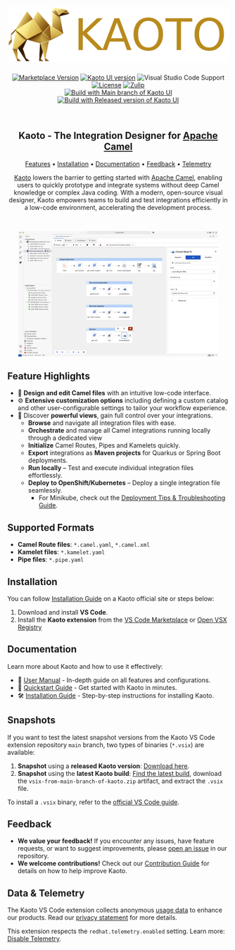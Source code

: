 <h1 align="center">
  <img src="./images/logo-kaoto.png" alt="Kaoto">
</h1>

<p align="center">
  <a href="https://marketplace.visualstudio.com/items?itemName=redhat.vscode-kaoto"><img src="https://img.shields.io/visual-studio-marketplace/v/redhat.vscode-kaoto?style=for-the-badge&color=yellow" alt="Marketplace Version"/></a>
  <a href="https://github.com/KaotoIO/kaoto/releases"><img alt="Kaoto UI version" src="https://img.shields.io/badge/Kaoto_UI-2.7.0--RC2-yellow?style=for-the-badge&logo=npm"></a>
  <img src="https://img.shields.io/badge/VS%20Code-1.95+-yellow?style=for-the-badge" alt="Visual Studio Code Support"/>
  <br/>
  <a href="https://github.com/KaotoIO/vscode-kaoto/blob/main/LICENSE"><img src="https://img.shields.io/github/license/KaotoIO/vscode-kaoto?color=yellow&style=for-the-badge&logo=apache" alt="License"/></a>
  <a href="https://camel.zulipchat.com/#narrow/stream/258729-camel-tooling"><img src="https://img.shields.io/badge/zulip-join_chat-brightgreen?color=yellow&style=for-the-badge&logo=zulip&logoColor=white" alt="Zulip"/></a></br>
  <a href="https://github.com/KaotoIO/vscode-kaoto/actions/workflows/main-kaoto.yaml"><img src="https://img.shields.io/github/actions/workflow/status/KaotoIO/vscode-kaoto/main-kaoto.yaml?style=for-the-badge&logo=githubactions&logoColor=white&label=main%20kaoto%20ui" alt="Build with Main branch of Kaoto UI"></a>
  <a href="https://github.com/KaotoIO/vscode-kaoto/actions/workflows/ci.yaml"><img src="https://img.shields.io/github/actions/workflow/status/KaotoIO/vscode-kaoto/ci.yaml?style=for-the-badge&logo=githubactions&logoColor=white&label=released%20kaoto%20ui" alt="Build with Released version of Kaoto UI"></a>
</p><br/>

<h2 align="center">Kaoto - The Integration Designer for <a href="https://camel.apache.org">Apache Camel</a></h2>

<p align="center">
  <a href="#feature-highlights">Features</a> •
  <a href="#installation">Installation</a> •
  <a href="https://kaoto.io/docs/manual/">Documentation</a> •
  <a href="#feedback">Feedback</a>  •
  <a href="#data--telemetry">Telemetry</a>
</p>

<p align="center">
<a href="https://www.kaoto.io">Kaoto</a> lowers the barrier to getting started with <a href="https://camel.apache.org">Apache Camel</a>, enabling users to quickly prototype and integrate systems without deep Camel knowledge or complex Java coding. With a modern, open-source visual designer, Kaoto empowers teams to build and test integrations efficiently in a low-code environment, accelerating the development process.
</p><br/>

<p align="center"><img src="./images/intro-kaoto.png" alt="Shows Kaoto - The Integration Designer for Apache Camel" width="90%"/></p>

## Feature Highlights

- 📝 **Design and edit Camel files** with an intuitive low-code interface.
- ⚙️ **Extensive customization options** including defining a custom catalog and other user-configurable settings to tailor your workflow experience.
- 🔎 Discover **powerful views**, gain full control over your integrations.
  - **Browse** and navigate all integration files with ease.
  - **Orchestrate** and manage all Camel integrations running locally through a dedicated view
  - **Initialize** Camel Routes, Pipes and Kamelets quickly.
  - **Export** integrations as **Maven projects** for Quarkus or Spring Boot deployments.
  - **Run locally** – Test and execute individual integration files effortlessly.
  - **Deploy to OpenShift/Kubernetes** – Deploy a single integration file seamlessly.
    - For Minikube, check out the [Deployment Tips & Troubleshooting Guide](https://camel.apache.org/manual/camel-jbang-kubernetes.html#_minikube_deployment_tips_and_troubleshooting).

## Supported Formats

- **Camel Route files**: `*.camel.yaml`, `*.camel.xml`
- **Kamelet files**: `*.kamelet.yaml`
- **Pipe files**: `*.pipe.yaml`

## Installation

You can follow [Installation Guide](https://kaoto.io/docs/installation) on a Kaoto official site or steps below:

1. Download and install **VS Code**.
2. Install the **Kaoto extension** from the [VS Code Marketplace](https://marketplace.visualstudio.com/items?itemName=redhat.vscode-kaoto) or [Open VSX Registry](https://open-vsx.org/extension/redhat/vscode-kaoto)

## Documentation

Learn more about Kaoto and how to use it effectively:

- 📘 [User Manual](https://kaoto.io/docs/manual/) - In-depth guide on all features and configurations.
- 🚀 [Quickstart Guide](https://kaoto.io/docs/quickstart/) - Get started with Kaoto in minutes.
- 🛠️ [Installation Guide](https://kaoto.io/docs/installation/) - Step-by-step instructions for installing Kaoto.

## Snapshots

If you want to test the latest snapshot versions from the Kaoto VS Code extension repository `main` branch, two types of binaries (`*.vsix`) are available:

1. **Snapshot** using a **released Kaoto version**: [Download here](https://download.jboss.org/jbosstools/vscode/snapshots/vscode-kaoto/).
2. **Snapshot** using the **latest Kaoto build**: [Find the latest build](https://github.com/KaotoIO/vscode-kaoto/actions/workflows/main-kaoto.yaml?query=branch%3Amain), download the `vsix-from-main-branch-of-kaoto.zip` artifact, and extract the `.vsix` file.

To install a `.vsix` binary, refer to the [official VS Code guide](https://code.visualstudio.com/docs/editor/extension-marketplace#_install-from-a-vsix).

## Feedback

- **We value your feedback!** If you encounter any issues, have feature requests, or want to suggest improvements, please [open an issue](https://github.com/KaotoIO/vscode-kaoto/issues) in our repository.
- **We welcome contributions!** Check out our [Contribution Guide](CONTRIBUTING.md) for details on how to help improve Kaoto.

## Data & Telemetry

The Kaoto VS Code extension collects anonymous [usage data](USAGE_DATA.md) to enhance our products. Read our [privacy statement](https://developers.redhat.com/article/tool-data-collection) for more details.

This extension respects the `redhat.telemetry.enabled` setting. Learn more: [Disable Telemetry](https://github.com/redhat-developer/vscode-redhat-telemetry#how-to-disable-telemetry-reporting).
